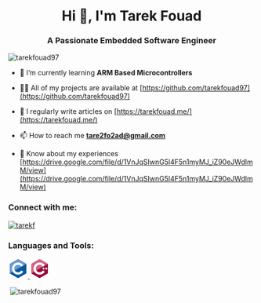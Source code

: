 <h1 align="center">Hi 👋, I'm Tarek Fouad</h1>
<h3 align="center">A Passionate Embedded Software Engineer</h3>

<p align="left"> <img src="https://komarev.com/ghpvc/?username=tarekfouad97&label=Profile%20views&color=0e75b6&style=flat" alt="tarekfouad97" /> </p>

- 🌱 I’m currently learning **ARM Based Microcontrollers**

- 👨‍💻 All of my projects are available at [https://github.com/tarekfouad97](https://github.com/tarekfouad97)

- 📝 I regularly write articles on [https://tarekfouad.me/](https://tarekfouad.me/)

- 📫 How to reach me **tare2fo2ad@gmail.com**

- 📄 Know about my experiences [https://drive.google.com/file/d/1VnJqSIwnG5l4F5n1myMJ_iZ90eJWdlmM/view](https://drive.google.com/file/d/1VnJqSIwnG5l4F5n1myMJ_iZ90eJWdlmM/view)

<h3 align="left">Connect with me:</h3>
<p align="left">
<a href="https://linkedin.com/in/tarekf" target="blank"><img align="center" src="https://raw.githubusercontent.com/rahuldkjain/github-profile-readme-generator/master/src/images/icons/Social/linked-in-alt.svg" alt="tarekf" height="30" width="40" /></a>
</p>

<h3 align="left">Languages and Tools:</h3>
<p align="left"> <a href="https://www.cprogramming.com/" target="_blank" rel="noreferrer"> <img src="https://raw.githubusercontent.com/devicons/devicon/master/icons/c/c-original.svg" alt="c" width="40" height="40"/> </a> <a href="https://www.w3schools.com/cpp/" target="_blank" rel="noreferrer"> <img src="https://raw.githubusercontent.com/devicons/devicon/master/icons/cplusplus/cplusplus-original.svg" alt="cplusplus" width="40" height="40"/> </a> </p>

<p>&nbsp;<img align="center" src="https://github-readme-stats.vercel.app/api?username=tarekfouad97&show_icons=true&locale=en" alt="tarekfouad97" /></p>
